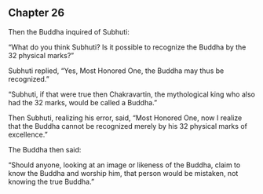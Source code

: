 ## Chapter 26
Then the Buddha inquired of Subhuti:

“What do you think Subhuti? Is it possible to recognize the Buddha by the 32 physical marks?”

Subhuti replied, “Yes, Most Honored One, the Buddha may thus be recognized.”

“Subhuti, if that were true then Chakravartin, the mythological king who also had the 32 marks, would be called a Buddha.”

Then Subhuti, realizing his error, said, “Most Honored One, now I realize that the Buddha cannot be recognized merely by his 32 physical marks of excellence.”

The Buddha then said:

“Should anyone, looking at an image or likeness of the Buddha, claim to know the Buddha and worship him, that person would be mistaken, not knowing the true Buddha.”
